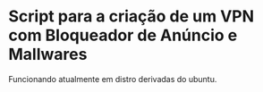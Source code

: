 # Script para a criação de um VPN com Bloqueador de Anúncio e Mallwares

Funcionando atualmente em distro derivadas do ubuntu.
